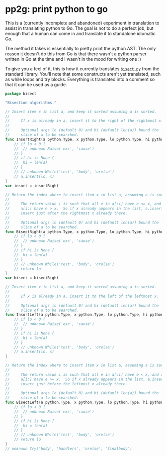 # pp2g: print python to go

This is a (currently incomplete and abandoned) experiment in translation to assist in translating python to Go. The goal is not to do a perfect job, but enough that a human can come in and translate it to standalone idiomatic Go.

The method it takes is essentially to pretty print the python AST. The only reason it doesn't do this from Go is that there wasn't a python parser written in Go at the time and I wasn't in the mood for writing one :)

To give you a feel of it, this is how it currently translates [`bisect.py`](https://github.com/python/cpython/blob/5f5a7781c8bf7bcc476d3e05d980711be3920724/Lib/bisect.py) from the standard library. You'll note that some constructs aren't yet translated, such as while loops and try blocks. Everything is translated into a comment so that it can be used as a guide.

```go
package bisect

"Bisection algorithms."

// Insert item x in list a, and keep it sorted assuming a is sorted.
// 
//     If x is already in a, insert it to the right of the rightmost x.
// 
//     Optional args lo (default 0) and hi (default len(a)) bound the
//     slice of a to be searched.
func InsortRight(a python.Type, x python.Type, lo python.Type, hi python.Type) {
	// if lo < 0 {
	// 	// unknown Raise('exc', 'cause')
	// }
	// if hi is None {
	// 	hi = len(a)
	// }
	// // unknown While('test', 'body', 'orelse')
	// a.insert(lo, x)
}
var insort = insortRight

// Return the index where to insert item x in list a, assuming a is sorted.
// 
//     The return value i is such that all e in a[:i] have e <= x, and all e in
//     a[i:] have e > x.  So if x already appears in the list, a.insert(x) will
//     insert just after the rightmost x already there.
// 
//     Optional args lo (default 0) and hi (default len(a)) bound the
//     slice of a to be searched.
func BisectRight(a python.Type, x python.Type, lo python.Type, hi python.Type) {
	// if lo < 0 {
	// 	// unknown Raise('exc', 'cause')
	// }
	// if hi is None {
	// 	hi = len(a)
	// }
	// // unknown While('test', 'body', 'orelse')
	// return lo
}
var bisect = bisectRight

// Insert item x in list a, and keep it sorted assuming a is sorted.
// 
//     If x is already in a, insert it to the left of the leftmost x.
// 
//     Optional args lo (default 0) and hi (default len(a)) bound the
//     slice of a to be searched.
func InsortLeft(a python.Type, x python.Type, lo python.Type, hi python.Type) {
	// if lo < 0 {
	// 	// unknown Raise('exc', 'cause')
	// }
	// if hi is None {
	// 	hi = len(a)
	// }
	// // unknown While('test', 'body', 'orelse')
	// a.insert(lo, x)
}

// Return the index where to insert item x in list a, assuming a is sorted.
// 
//     The return value i is such that all e in a[:i] have e < x, and all e in
//     a[i:] have e >= x.  So if x already appears in the list, a.insert(x) will
//     insert just before the leftmost x already there.
// 
//     Optional args lo (default 0) and hi (default len(a)) bound the
//     slice of a to be searched.
func BisectLeft(a python.Type, x python.Type, lo python.Type, hi python.Type) {
	// if lo < 0 {
	// 	// unknown Raise('exc', 'cause')
	// }
	// if hi is None {
	// 	hi = len(a)
	// }
	// // unknown While('test', 'body', 'orelse')
	// return lo
}
// unknown Try('body', 'handlers', 'orelse', 'finalbody')
```
